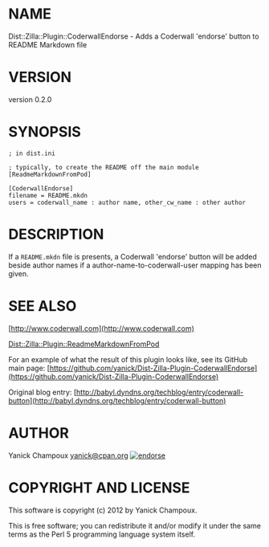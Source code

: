# NAME

Dist::Zilla::Plugin::CoderwallEndorse - Adds a Coderwall 'endorse' button to README Markdown file

# VERSION

version 0.2.0

# SYNOPSIS

    ; in dist.ini

    ; typically, to create the README off the main module
    [ReadmeMarkdownFromPod]

    [CoderwallEndorse]
    filename = README.mkdn
    users = coderwall_name : author name, other_cw_name : other author

# DESCRIPTION

If a `README.mkdn` file is presents, a Coderwall 'endorse' button will be
added beside author names if a author-name-to-coderwall-user mapping has been
given.

# SEE ALSO

[http://www.coderwall.com](http://www.coderwall.com)

[Dist::Zilla::Plugin::ReadmeMarkdownFromPod](https://metacpan.org/pod/Dist::Zilla::Plugin::ReadmeMarkdownFromPod)

For an example of what the result of this plugin looks like, see its
GitHub main page: [https://github.com/yanick/Dist-Zilla-Plugin-CoderwallEndorse](https://github.com/yanick/Dist-Zilla-Plugin-CoderwallEndorse)

Original blog entry: [http://babyl.dyndns.org/techblog/entry/coderwall-button](http://babyl.dyndns.org/techblog/entry/coderwall-button)

# AUTHOR

Yanick Champoux <yanick@cpan.org> [![endorse](http://api.coderwall.com/yanick/endorsecount.png)](http://coderwall.com/yanick)

# COPYRIGHT AND LICENSE

This software is copyright (c) 2012 by Yanick Champoux.

This is free software; you can redistribute it and/or modify it under
the same terms as the Perl 5 programming language system itself.
